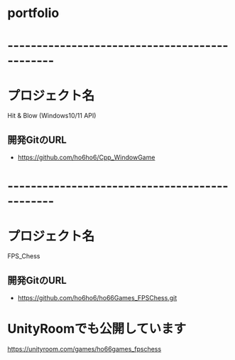 # portfolio

# ----------------------------------------------

# プロジェクト名
Hit & Blow (Windows10/11 API)

## 開発GitのURL
- https://github.com/ho6ho6/Cpp_WindowGame


# ----------------------------------------------

# プロジェクト名
FPS_Chess

## 開発GitのURL
- https://github.com/ho6ho6/ho66Games_FPSChess.git

# UnityRoomでも公開しています
https://unityroom.com/games/ho66games_fpschess


